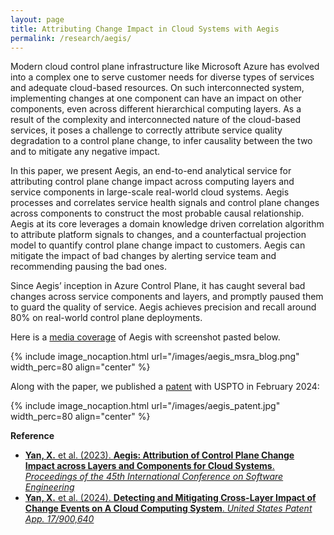 ```yaml
---
layout: page
title: Attributing Change Impact in Cloud Systems with Aegis
permalink: /research/aegis/
---
```


Modern cloud control plane infrastructure like Microsoft Azure has evolved into a complex one to serve customer needs for diverse types of services and adequate cloud-based resources. On such interconnected system, implementing changes at one component can have an impact on other components, even across different hierarchical computing layers. As a result of the complexity and interconnected nature of the cloud-based services, it poses a challenge to correctly attribute service quality degradation to a control plane change, to infer causality between the two and to mitigate any negative impact. 

In this paper, we present Aegis, an end-to-end analytical service for attributing control plane change impact across computing layers and service components in large-scale real-world cloud systems. Aegis processes and correlates service health signals and control plane changes across components to construct the most probable causal relationship. Aegis at its core leverages a domain knowledge driven correlation algorithm to attribute platform signals to changes, and a counterfactual projection model to quantify control plane change impact to customers. Aegis can mitigate the impact of bad changes by alerting service team and recommending pausing the bad ones. 

Since Aegis’ inception in Azure Control Plane, it has caught several bad changes across service components and layers, and promptly paused them to guard the quality of service. Aegis achieves precision and recall around 80% on real-world control plane deployments.

Here is a [media coverage](https://www.msra.cn/zh-cn/news/features/icse-2023) of Aegis with screenshot pasted below.

{% include image_nocaption.html url="/images/aegis_msra_blog.png" width_perc=80 align="center" %}

Along with the paper, we published a [patent](https://www.freepatentsonline.com/y2024/0069999.html) with USPTO in February 2024:

{% include image_nocaption.html url="/images/aegis_patent.jpg" width_perc=80 align="center" %}


**Reference**<br/>
- [**Yan, X.** et al. (2023). **Aegis: Attribution of Control Plane Change Impact across Layers and Components for Cloud Systems**. *Proceedings of the 45th International Conference on Software Engineering*](https://www.microsoft.com/en-us/research/publication/aegis-attribution-of-control-plane-change-impact-across-layers-and-components-for-cloud-systems/)
- [**Yan, X.** et al. (2024). **Detecting and Mitigating Cross-Layer Impact of Change Events on A Cloud Computing System**. *United States Patent App. 17/900,640*](https://www.freepatentsonline.com/y2024/0069999.html)

